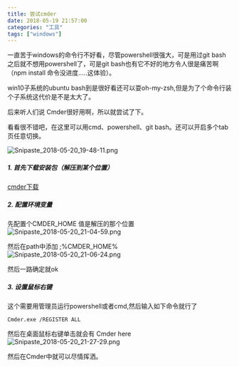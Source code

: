 ```yaml
---
title: 尝试cmder
date: 2018-05-19 21:57:00
categories: "工具"
tags: ["windows"]
---
```


一直苦于windows的命令行不好看，尽管powershell很强大，可是用过git bash之后就不想用powershell了，可是git bash也有它不好的地方令人很是痛苦啊（npm install 命令没进度.....这体验）。
  
win10子系统的ubuntu bash到是很好看还可以耍oh-my-zsh,但是为了个命令行装个子系统这代价是不是太大了。

后来听人们说 Cmder很好用啊，所以就尝试了下。

看看很不错吧，在这里可以用cmd、powershell、git bash。还可以开启多个tab页任意切换。

![Snipaste_2018-05-20_19-48-11.png](https://upload-images.jianshu.io/upload_images/6191737-daf9d3f5e83f3adb.png?imageMogr2/auto-orient/strip%7CimageView2/2/w/1240)


##### 1. 首先下载安装包（解压到某个位置）

[cmder下载](http://cmder.net/)

##### 2. 配置环境变量

先配置个CMDER_HOME 值是解压的那个位置
![Snipaste_2018-05-20_21-04-59.png](https://upload-images.jianshu.io/upload_images/6191737-1701dca91b899d04.png?imageMogr2/auto-orient/strip%7CimageView2/2/w/1240)


然后在path中添加  ;%CMDER_HOME%
![Snipaste_2018-05-20_21-06-24.png](https://upload-images.jianshu.io/upload_images/6191737-69c7f29be962e30f.png?imageMogr2/auto-orient/strip%7CimageView2/2/w/1240)

然后一路确定就ok

##### 3. 设置鼠标右键

这个需要用管理员运行powershell或者cmd,然后输入如下命令就行了
```
Cmder.exe /REGISTER ALL
```
然后在桌面鼠标右键单击就会有 Cmder here
![Snipaste_2018-05-20_21-27-29.png](https://upload-images.jianshu.io/upload_images/6191737-cd7b448b422b25e7.png?imageMogr2/auto-orient/strip%7CimageView2/2/w/1240)

然后在Cmder中就可以尽情挥洒。